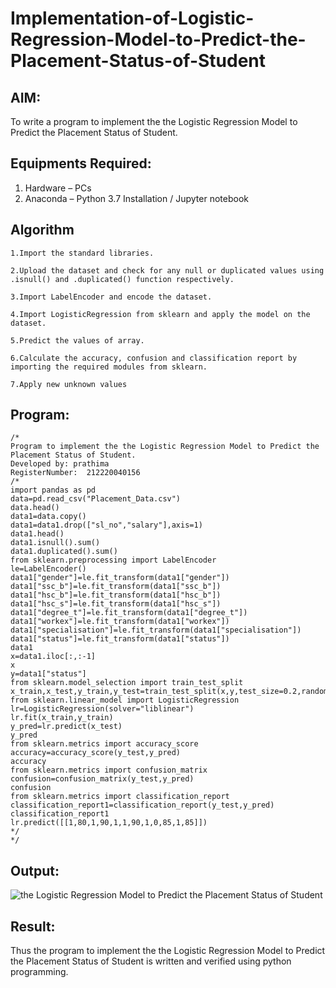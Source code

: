 # Implementation-of-Logistic-Regression-Model-to-Predict-the-Placement-Status-of-Student

## AIM:
To write a program to implement the the Logistic Regression Model to Predict the Placement Status of Student.

## Equipments Required:
1. Hardware – PCs
2. Anaconda – Python 3.7 Installation / Jupyter notebook

## Algorithm
```
1.Import the standard libraries.

2.Upload the dataset and check for any null or duplicated values using .isnull() and .duplicated() function respectively.

3.Import LabelEncoder and encode the dataset.

4.Import LogisticRegression from sklearn and apply the model on the dataset.

5.Predict the values of array.

6.Calculate the accuracy, confusion and classification report by importing the required modules from sklearn.

7.Apply new unknown values
```

## Program:
```
/*
Program to implement the the Logistic Regression Model to Predict the Placement Status of Student.
Developed by: prathima
RegisterNumber:  212220040156
/*
import pandas as pd
data=pd.read_csv("Placement_Data.csv")
data.head()
data1=data.copy() 
data1=data1.drop(["sl_no","salary"],axis=1) 
data1.head() 
data1.isnull().sum() 
data1.duplicated().sum()
from sklearn.preprocessing import LabelEncoder
le=LabelEncoder() 
data1["gender"]=le.fit_transform(data1["gender"]) 
data1["ssc_b"]=le.fit_transform(data1["ssc_b"]) 
data1["hsc_b"]=le.fit_transform(data1["hsc_b"])
data1["hsc_s"]=le.fit_transform(data1["hsc_s"])
data1["degree_t"]=le.fit_transform(data1["degree_t"])
data1["workex"]=le.fit_transform(data1["workex"])
data1["specialisation"]=le.fit_transform(data1["specialisation"])
data1["status"]=le.fit_transform(data1["status"])
data1
x=data1.iloc[:,:-1] 
x   
y=data1["status"]
from sklearn.model_selection import train_test_split
x_train,x_test,y_train,y_test=train_test_split(x,y,test_size=0.2,random_state=0)
from sklearn.linear_model import LogisticRegression
lr=LogisticRegression(solver="liblinear")
lr.fit(x_train,y_train)
y_pred=lr.predict(x_test) 
y_pred
from sklearn.metrics import accuracy_score 
accuracy=accuracy_score(y_test,y_pred) 
accuracy
from sklearn.metrics import confusion_matrix
confusion=confusion_matrix(y_test,y_pred)
confusion
from sklearn.metrics import classification_report
classification_report1=classification_report(y_test,y_pred)
classification_report1
lr.predict([[1,80,1,90,1,1,90,1,0,85,1,85]])
*/
*/
```

## Output:
![the Logistic Regression Model to Predict the Placement Status of Student](sam.png)


## Result:
Thus the program to implement the the Logistic Regression Model to Predict the Placement Status of Student is written and verified using python programming.
